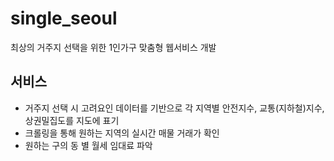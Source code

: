 # single_seoul
최상의 거주지 선택을 위한 1인가구 맞춤형 웹서비스 개발

## 서비스
- 거주지 선택 시 고려요인 데이터를 기반으로 각 지역별 안전지수, 교통(지하철)지수, 상권밀집도를 지도에 표기
-  크롤링을 통해 원하는 지역의 실시간 매물 거래가 확인
-  원하는 구의 동 별 월세 임대료 파악

